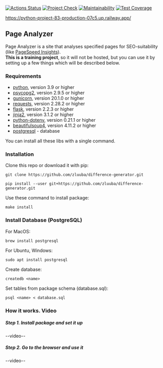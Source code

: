 [![Actions Status](https://github.com/zluuba/python-project-83/workflows/hexlet-check/badge.svg)](https://github.com/zluuba/python-project-83/actions) 
[![Project Check](https://github.com/zluuba/python-project-83/actions/workflows/project-check.yml/badge.svg)](https://github.com/zluuba/python-project-83/actions/workflows/project-check.yml)
[![Maintainability](https://api.codeclimate.com/v1/badges/bc7724c1971a7f520682/maintainability)](https://codeclimate.com/github/zluuba/python-project-83/maintainability)
[![Test Coverage](https://api.codeclimate.com/v1/badges/bc7724c1971a7f520682/test_coverage)](https://codeclimate.com/github/zluuba/python-project-83/test_coverage)

https://python-project-83-production-07c5.up.railway.app/

## Page Analyzer
Page Analyzer is a site that analyses specified pages for SEO-suitability (like [PageSpeed Insights](https://pagespeed.web.dev/)). <br>
**This is a training project**, so it will not be hosted, but you can use it by setting up a few things which will be described below.

### Requirements
- [python](https://www.python.org/), version 3.9 or higher
- [psycopg2](https://pypi.org/project/psycopg2/), version 2.9.5 or higher
- [gunicorn](https://pypi.org/project/gunicorn/), version 20.1.0 or higher
- [requests](https://pypi.org/project/requests/), version 2.28.2 or higher
- [flask](https://flask.palletsprojects.com/en/2.2.x/), version 2.2.3 or higher
- [jinja2](https://jinja.palletsprojects.com/en/3.1.x/), version 3.1.2 or higher
- [python-dotenv](https://pypi.org/project/python-dotenv/), version 0.21.1 or higher
- [beautifulsoup4](https://pypi.org/project/beautifulsoup4/), version 4.11.2 or higher
- [postgresql](https://www.postgresql.org/download/) - database

You can install all these libs with a single command.


### Installation

Clone this repo or download it with pip:
```ch
git clone https://github.com/zluuba/difference-generator.git
```
```ch
pip install --user git+https://github.com/zluuba/difference-generator.git
```

Use these command to install package:
```ch
make install
```

### Install Database (PostgreSQL)
For MacOS:
```ch
brew install postgresql
```
For Ubuntu, Windows:
```ch
sudo apt install postgresql
```

Create database:
```ch
createdb <name>
```

Set tables from package schema (database.sql):
```ch
psql <name> < database.sql
```


### How it works. Video

##### Step 1. Install package and set it up

--video--

##### Step 2. Go to the browser and use it

--video--
